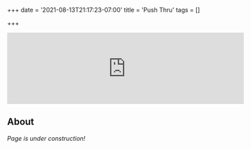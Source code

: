 +++
date = '2021-08-13T21:17:23-07:00'
title = 'Push Thru'
tags = []

+++
<iframe frameborder="0" src="https://itch.io/embed/1158219" width="552" height="167"><a href="https://doublebrackets.itch.io/pushthrudemo">PushThruDemo by DoubleBrackets</a></iframe>

## About

*Page is under construction!*